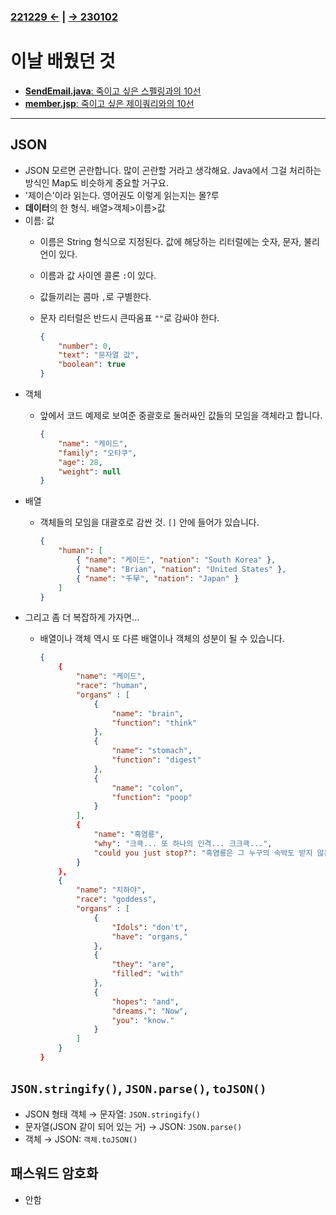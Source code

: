 ﻿### [221229 ←](../../221205-230127_JSP/22-12/221229/) | [→ 230102](../../221205-230127_JSP/230102/)

# 이날 배웠던 것

- [**SendEmail.java**: 죽이고 싶은 스펠링과의 10선](../../221205-230127_JSP/22-12/221230/jslhrdServlet/SendEmail.java)
- [**member.jsp**: 죽이고 싶은 제이쿼리와의 10선](../../221205-230127_JSP/22-12/221230/jslhrdServlet/member.jsp)

---

## JSON

- JSON 모르면 곤란합니다. 많이 곤란할 거라고 생각해요. Java에서 그걸 처리하는 방식인 Map도 비슷하게 중요할 거구요.
- '제이슨'이라 읽는다. 영어권도 이렇게 읽는지는 몰?루
- **데이터**의 한 형식. 배열>객체>이름>값
- 이름: 값
    - 이름은 String 형식으로 지정된다. 값에 해당하는 리터럴에는 숫자, 문자, 불리언이 있다.
    - 이름과 값 사이엔 콜론 `:`이 있다.
    - 값들끼리는 콤마 `,`로 구별한다.
    - 문자 리터럴은 반드시 큰따옴표 `""`로 감싸야 한다.
    
        ```json
        {
            "number": 0,
            "text": "문자열 값",
            "boolean": true
        }
        ```
- 객체
    - 앞에서 코드 예제로 보여준 중괄호로 둘러싸인 값들의 모임을 객체라고 합니다.

        ```json
        {
            "name": "케이드",
            "family": "오타쿠",
            "age": 28,
            "weight": null
        }
        ```
- 배열
    - 객체들의 모임을 대괄호로 감싼 것. `[]` 안에 들어가 있습니다.

        ```json
        {
            "human": [
                { "name": "케이드", "nation": "South Korea" },
                { "name": "Brian", "nation": "United States" },
                { "name": "千早", "nation": "Japan" }
            ]
        }
        ```
- 그리고 좀 더 복잡하게 가자면...
    - 배열이나 객체 역시 또 다른 배열이나 객체의 성분이 될 수 있습니다.

        ```json
        {
            {
                "name": "케이드",
                "race": "human",
                "organs" : [
                    {
                        "name": "brain",
                        "function": "think"
                    },
                    {
                        "name": "stomach",
                        "function": "digest"
                    },
                    {
                        "name": "colon",
                        "function": "poop"
                    }
                ],
                {
                    "name": "흑염룡",
                    "why": "크큭... 또 하나의 인격... 크크큭...",
                    "could you just stop?": "흑염룡은 그 누구의 속박도 받지 않는다..."
                }
            },
            {
                "name": "치하야",
                "race": "goddess",
                "organs" : [
                    {
                        "Idols": "don't",
                        "have": "organs,"
                    },
                    {
                        "they": "are",
                        "filled": "with"
                    },
                    {
                        "hopes": "and",
                        "dreams.": "Now",
                        "you": "know."
                    }
                ]
            }
        }
        ```

## `JSON.stringify()`, `JSON.parse()`, `toJSON()`

- JSON 형태 객체 → 문자열: `JSON.stringify()`
- 문자열(JSON 같이 되어 있는 거) → JSON: `JSON.parse()`
- 객체 → JSON: `객체.toJSON()`

## 패스워드 암호화

- 안함